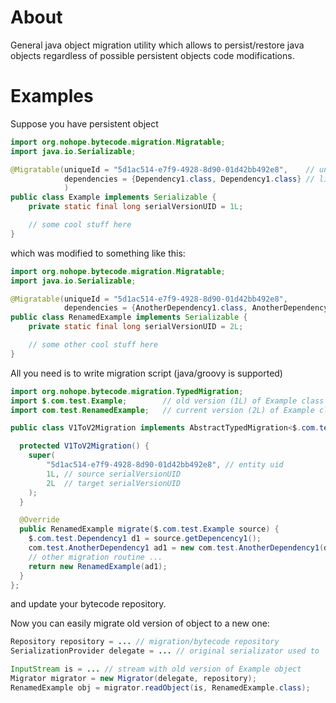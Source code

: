 About
=====

General java object migration utility which allows to persist/restore java objects regardless of possible
persistent objects code modifications.

Examples
========

Suppose you have persistent object

```java
import org.nohope.bytecode.migration.Migratable;
import java.io.Serializable;

@Migratable(uniqueId = "5d1ac514-e7f9-4928-8d90-01d42bb492e8",    // unique id of entity (should never change)
            dependencies = {Dependency1.class, Dependency1.class} // list of classes which also may be migrated
            )
public class Example implements Serializable {
    private static final long serialVersionUID = 1L;

    // some cool stuff here
}
```

which was modified to something like this:

```java
import org.nohope.bytecode.migration.Migratable;
import java.io.Serializable;

@Migratable(uniqueId = "5d1ac514-e7f9-4928-8d90-01d42bb492e8",
            dependencies = {AnotherDependency1.class, AnotherDependency2.class})
public class RenamedExample implements Serializable {
    private static final long serialVersionUID = 2L;

    // some other cool stuff here
}
```

All you need is to write migration script (java/groovy is supported)

```java
import org.nohope.bytecode.migration.TypedMigration;
import $.com.test.Example;        // old version (1L) of Example class prefixed with $ to avoid class names clash
import com.test.RenamedExample;   // current version (2L) of Example class

public class V1ToV2Migration implements AbstractTypedMigration<$.com.test.Example> {

  protected V1ToV2Migration() {
    super(
        "5d1ac514-e7f9-4928-8d90-01d42bb492e8", // entity uid
        1L, // source serialVersionUID
        2L  // target serialVersionUID
    );
  }

  @Override
  public RenamedExample migrate($.com.test.Example source) {
    $.com.test.Dependency1 d1 = source.getDepencency1();
    com.test.AnotherDependency1 ad1 = new com.test.AnotherDependency1(d1.getValue());
    // other migration routine ...
    return new RenamedExample(ad1);
  }
};
```

and update your bytecode repository.

Now you can easily migrate old version of object to a new one:

```java
Repository repository = ... // migration/bytecode repository
SerializationProvider delegate = ... // original serializator used to

InputStream is = ... // stream with old version of Example object
Migrator migrator = new Migrator(delegate, repository);
RenamedExample obj = migrator.readObject(is, RenamedExample.class);
```
